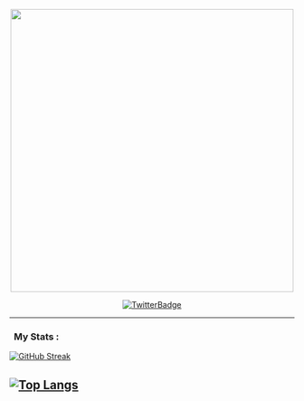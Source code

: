 <p align="center"><img src="https://media1.giphy.com/media/11KzOet1ElBDz2/giphy.gif?cid=ecf05e47dhnlbfdb7ogktiv4gh3vn76h7vjoilbhbo4kw9uk&rid=giphy.gif&ct=g" width="500"/></p>
<p align="center">
<a href="https://twitter.com/MYM_Monkey9920"><img src="https://img.shields.io/badge/Twitter-blue?style=for-the-badge&logo=twitter&logoColor=white" alt="TwitterBadge"></a>
</p>

---

### &nbsp; My Stats :
[![GitHub Streak](http://github-readme-streak-stats.herokuapp.com?user=monkeyman9920&theme=dark&background=000000)](https://git.io/streak-stats)

[![Top Langs](https://github-readme-stats.vercel.app/api/top-langs/?username=monkeyman9920&layout=compact&theme=vision-friendly-dark)](https://github.com/anuraghazra/github-readme-stats)
--
